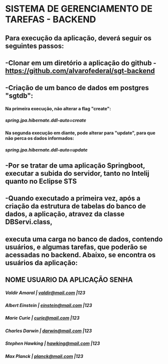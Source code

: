 # SISTEMA DE GERENCIAMENTO DE TAREFAS - BACKEND

## Para execução da aplicação, deverá seguir os seguintes passos:

## -Clonar em um diretório a aplicação do github - https://github.com/alvarofederal/sgt-backend

## -Criação de um banco de dados em postgres "sgtdb":
#### Na primeira execução, não alterar a flag "create":
##### spring.jpa.hibernate.ddl-auto=create

#### Na segunda execução em diante, pode alterar para "update", para que não perca os dados informados:
##### spring.jpa.hibernate.ddl-auto=update

## -Por se tratar de uma aplicação Springboot, executar a subida do servidor, tanto no Intelij quanto no Eclipse STS

## -Quando executado a primeira vez, após a criação da estrutura de tabelas do banco de dados, a aplicação, atravez da classe DBServi.class,
## executa uma carga no banco de dados, contendo usuários, e algumas tarefas, que poderão se acessadas no backend. Abaixo, se encontra os usuários da aplicação:
                      
##    NOME            USUARIO DA APLICAÇÃO  SENHA                                               
#####   Valdir Amaral   | valdir@mail.com     |123                         
                                      
#####   Albert Einstein | einstein@mail.com   |123     
                                      
#####   Marie Curie     | curie@mail.com      |123     
                                               
#####   Charles Darwin  | darwin@mail.com     |123     
                                      
#####   Stephen Hawking | hawking@mail.com    |123                          
                                      
#####   Max Planck      | planck@mail.com     |123     


 
